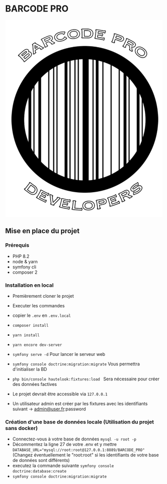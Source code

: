 # BARCODE PRO 

![logo.png](assets%2Fimages%2Flogo.png)

## Mise en place du projet 

### Prérequis

- PHP 8.2
- node & yarn
- symfony cli
- composer 2

### Installation en local

- Premièrement cloner le projet
- Executer les commandes

- copier le `.env` en `.env.local`
- `composer install`
- `yarn install` 
- `yarn encore dev-server`
- `symfony serve -d` Pour lancer le serveur web
- `symfony console doctrine:migration:migrate` Vous permettra d'initialiser la BD
- `php bin/console hautelook:fixtures:load ` Sera nécessaire pour créer des données factives
- Le projet devrait être accessible via `127.0.0.1`
- Un utilisateur admin est créer par les fixtures avec les identifiants suivant -> admin@user.fr:password

### Création d'une base de données locale (Utilisation du projet sans docker)

- Connectez-vous à votre base de données `mysql -u root -p`
- Décommentez la ligne 27 de votre .env et y mettre `DATABASE_URL="mysql://root:root@127.0.0.1:8889/BARCODE_PRO"` (Changez éventuellement le "root:root" si les identifiants de votre base de données sont différents)
- executez la commande suivante `symfony console doctrine:database:create`
- `symfony console doctrine:migration:migrate` 

